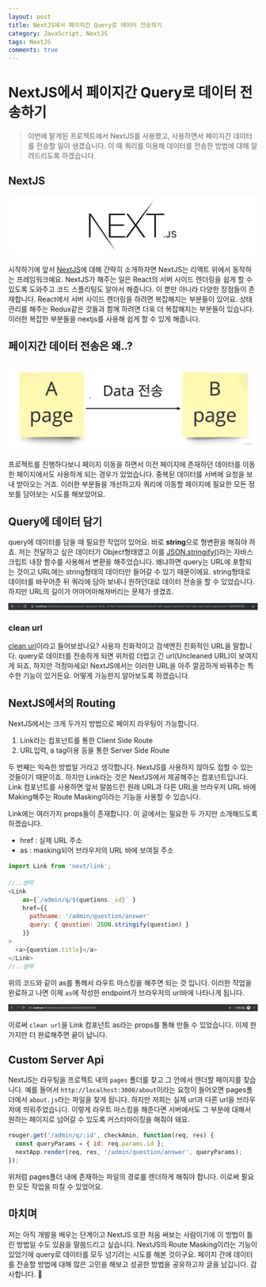 ```yaml
---
layout: post
title: NextJS에서 페이지간 Query로 데이터 전송하기
category: JavaScript, NextJS
tags: NextJS
comments: true
---
```


# NextJS에서 페이지간 Query로 데이터 전송하기

> 이번에 맡게된 프로젝트에서 NextJS를 사용했고, 사용하면서 페이지간 데이터를 전송할 일이 생겼습니다. 이 때 쿼리를 이용해 데이터를 전송한 방법에 대해 알려드리도록 하겠습니다.

## NextJS

![](/assets/images/post_img/nextJS.jpg)

시작하기에 앞서 [NextJS](https://nextjs.org/)에 대해 간략히 소개하자면 NextJS는 리액트 위에서 동작하는 프레임워크예요. NextJS가 해주는 일은  React의 서버 사이드 렌더링을 쉽게 할 수 있도록 도와주고 코드 스플리팅도 알아서 해줍니다. 이 뿐만 아니라 다양한 장점들이 존재합니다. React에서 서버 사이드 렌더링을 하려면 복잡해지는 부분들이 있어요. 상태 관리를 해주는 Redux같은 것들과 함께 하려면 더욱 더 복잡해지는 부분들이 있습니다. 이러한 복잡한 부분들을 nextjs를 사용해 쉽게 할 수 있게 해줍니다.



## 페이지간 데이터 전송은 왜..?

![](/assets/images/post_img/passingdata.jpg)

프로젝트를 진행하다보니 페이지 이동을 하면서 이전 페이지에 존재하던 데이터를 이동한 페이지에서도 사용하게 되는 경우가 있었습니다. 중복된 데이터를 서버에 요청을 보내 받아오는 거죠. 이러한 부분들을 개선하고자 쿼리에 이동할 페이지에 필요한 모든 정보를 담아보는 시도를 해보았어요. 



## Query에 데이터 담기

query에 데이터를 담을 때 필요한 작업이 있어요. 바로 **string**으로 형변환을 해줘야 하죠. 저는 전달하고 싶은 데이터가 Object형태였고 이를 <u>JSON.stringify()</u>라는 자바스크립트 내장 함수를 사용해서 변환을 해주었습니다. 왜냐하면 query는 URL에 포함되는 것이고 URL에는 string형태의 데이터만 들어갈 수 있기 때문이에요. string형태로 데이터를 바꾸어준 뒤 쿼리에 담아 보내니 원하던대로 데이터 전송을 할 수 있었습니다. 하지만 URL의 길이가 어마어마해져버리는 문제가 생겼죠.

![](/assets/images/post_img/longurl.png)

### clean url

[clean url](https://en.wikipedia.org/wiki/Clean_URL)이라고 들어보셨나요? 사용자 친화적이고 검색엔진 친화적인 URL을 말합니다. query로 데이터를 전송하게 되면 위처럼 더럽고 긴 url(Uncleaned URL)이 보여지게 되죠. 하지만 걱정마세요! NextJS에서는 이러한 URL을 아주 깔끔하게 바꿔주는 특수한 기능이 있거든요. 어떻게 가능한지 알아보도록 하겠습니다.



## NextJS에서의 Routing

NextJS에서는 크게 두가지 방법으로 페이지 라우팅이 가능합니다.

1. Link라는 컴포넌트를 통한 Client Side Route
2. URL입력, a tag이용 등을 통한 Server Side Route

두 번째는 익숙한 방법일 거라고 생각합니다. NextJS를 사용하지 않아도 접할 수 있는 것들이기 때문이죠. 하지만 Link라는 것은 NextJS에서 제공해주는 컴포넌트입니다. Link 컴포넌트를 사용하면 앞서 말씀드린 원래 URL과 다른 URL을 브라우저 URL 바에 Making해주는  Route Masking이라는 기능을 사용할 수 있습니다.

Link에는 여러가지 props들이 존재합니다. 이 글에서는 필요한 두 가지만 소개해드도록 하겠습니다.

- href : 실제 URL 주소
- as : masking되어 브라우저의 URL 바에 보여질 주소

```javascript
import Link from 'next/link';

//..생략
<Link
	as={`/admin/q/${quetions._id}` }
	href={{
	  pathname: '/admin/question/answer'  
	  query: { qeustion: JSON.stringify(question) }
	}}
>
  <a>{question.title}</a>
</Link>
//..생략
```

위의 코드와 같이 as를 통해서 라우트 마스킹을 해주면 되는 것 입니다. 이러한 작업을 완료하고 나면 이제 `as`에 작성한 endpoint가 브라우저의 url바에 나타나게 됩니다. 

![](/assets/images/post_img/shorturl.png)


이로써 `clean url`을 Link 컴포넌트 as라는 props를 통해 만들 수 있었습니다. 이제 한 가지만 더 완료해주면 끝이 납니다.

## Custom Server Api
NextJS는 라우팅을 프로젝트 내의 `pages` 폴더를 찾고 그 안에서 렌더할 페이지를 찾습니다. 예를 들어서 `http://localhost:3000/about`이라는 요청이 들어오면 pages폴더에서 `about.js`라는 파일을 찾게 됩니다. 하지만 저희는 실제 url과 다른 url을 브라우저에 띄워주었습니다. 이렇게 라우트 마스킹을 해준다면 서버에서도 그 부분에 대해서 원하는 페이지로 넘어갈 수 있도록 커스터마이징을 해줘야 돼요. 
```javascript
rouger.get('/admin/q/:id', checkAmin, function(req, res) {
  const queryParams = { id: req.params.id };
  nextApp.render(req, res, '/admin/question/answer', queryParams);
});
```
위처럼 pages폴더 내에 존재하는 파일의 경로를 렌더하게 해줘야 합니다. 이로써 필요한 모든 작업을 마칠 수 있었어요. 

## 마치며
저는 아직 개발을 배우는 단계이고 NextJS 또한 처음 써보는 사람이기에 이 방법이 틀린 방법일 수도 있음을 말씀드리고 싶습니다. NextJS의 Route Masking이라는 기능이 있었기에 query로 데이터를 모두 넘기려는 시도를 해본 것이구요. 페이지 간에 데이터를 전송할 방법에 대해 많은 고민을 해보고 성공한 방법을 공유하고자 글을 남깁니다. 감사합니다. 🙇‍
